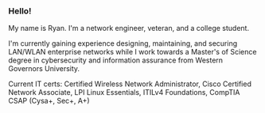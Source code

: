 ### Hello!

My name is Ryan. I'm a network engineer, veteran, and a college student.

I'm currently gaining experience designing, maintaining, and securing LAN/WLAN enterprise networks while I work towards a Master's of Science degree in cybersecurity and information assurance from Western Governors University.

Current IT certs: Certified Wireless Network Administrator, Cisco Certified Network Associate, LPI Linux Essentials, ITILv4 Foundations, CompTIA CSAP (Cysa+, Sec+, A+)
